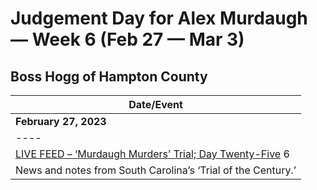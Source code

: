 # Judgement Day for Alex Murdaugh — Week 6 (Feb 27 — Mar 3)

## Boss Hogg of Hampton County 

| Date/Event |
|----|
| **February 27, 2023**|
|----|
| [LIVE FEED – ‘Murdaugh Murders’ Trial; Day Twenty-Five](https://www.fitsnews.com/2023/02/27/live-feed-murdaugh-murders-trial-day-twenty-five/) 6
News and notes from South Carolina’s ‘Trial of the Century.’|
